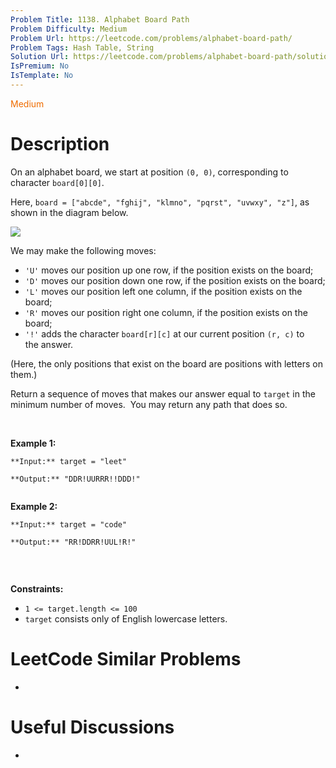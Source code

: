 ```yaml
---
Problem Title: 1138. Alphabet Board Path
Problem Difficulty: Medium
Problem Url: https://leetcode.com/problems/alphabet-board-path/
Problem Tags: Hash Table, String
Solution Url: https://leetcode.com/problems/alphabet-board-path/solution/
IsPremium: No
IsTemplate: No
---
```


<span style="color: rgb(239, 108, 0);">Medium</span>

# Description

On an alphabet board, we start at position `(0, 0)`, corresponding to character `board[0][0]`.


Here, `board = ["abcde", "fghij", "klmno", "pqrst", "uvwxy", "z"]`, as shown in the diagram below.


![](https://assets.leetcode.com/uploads/2019/07/28/azboard.png)


We may make the following moves:


* `'U'` moves our position up one row, if the position exists on the board;
* `'D'` moves our position down one row, if the position exists on the board;
* `'L'` moves our position left one column, if the position exists on the board;
* `'R'` moves our position right one column, if the position exists on the board;
* `'!'` adds the character `board[r][c]` at our current position `(r, c)` to the answer.


(Here, the only positions that exist on the board are positions with letters on them.)


Return a sequence of moves that makes our answer equal to `target` in the minimum number of moves.  You may return any path that does so.


 


**Example 1:**



```
**Input:** target = "leet"
**Output:** "DDR!UURRR!!DDD!"

```
**Example 2:**



```
**Input:** target = "code"
**Output:** "RR!DDRR!UUL!R!"

```

 


**Constraints:**


* `1 <= target.length <= 100`
* `target` consists only of English lowercase letters.


# LeetCode Similar Problems

- []()

# Useful Discussions

- []()
